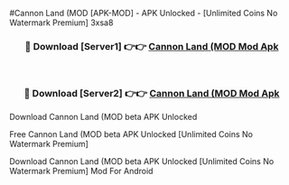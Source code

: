 #Cannon Land (MOD [APK-MOD] - APK Unlocked - [Unlimited Coins No Watermark Premium] 3xsa8



<div align="center">

<h3>🔴 Download [Server1] 👉👉 <a href="https://momento.my/?title=Cannon_Land_(MOD">Cannon Land (MOD Mod Apk</a></h3><br>

<h3>🔴 Download [Server2] 👉👉 <a href="https://momento.my/?title=Cannon_Land_(MOD">Cannon Land (MOD Mod Apk</a></h3>
</div>



Download Cannon Land (MOD beta APK Unlocked

Free Cannon Land (MOD beta APK Unlocked [Unlimited Coins No Watermark Premium]

Download Cannon Land (MOD beta APK Unlocked [Unlimited Coins No Watermark Premium] Mod For Android
